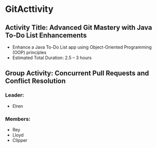 # GitActtivity

## Activity Title: Advanced Git Mastery with Java To-Do List Enhancements

- Enhance a Java To-Do List app using Object-Oriented Programming (OOP) principles
- Estimated Total Duration: 2.5 – 3 hours

## Group Activity: Concurrent Pull Requests and Conflict Resolution

### Leader: 
- Elren
  
### Members:
- Rey
- Lloyd
- Clipper
